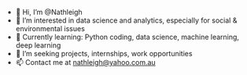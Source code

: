 - 👋 Hi, I’m @Nathleigh
- 👀 I’m interested in data science and analytics, especially for social & environmental issues
- 🌱 Currently learning: Python coding, data science, machine learning, deep learning
- 💞️ I’m seeking projects, internships, work opportunities
- 📫 Contact me at nathleigh@yahoo.com.au

<!---
Nathleigh/Nathleigh is a ✨ special ✨ repository because its `README.md` (this file) appears on your GitHub profile.
You can click the Preview link to take a look at your changes.
--->
